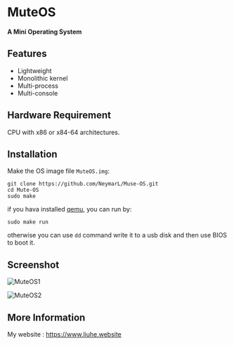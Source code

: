 # MuteOS

**A Mini Operating System**

## Features

* Lightweight
* Monolithic kernel
* Multi-process
* Multi-console


## Hardware Requirement

CPU with x86 or x84-64 architectures. 


## Installation

Make the OS image file `MuteOS.img`:
```
git clone https://github.com/NeymarL/Muse-OS.git
cd Mute-OS
sudo make
```

if you hava installed [qemu](http://wiki.qemu.org/Main_Page), you can run by:
```
sudo make run
```

otherwise you can use `dd` command write it to a usb disk and then use BIOS to boot it.


## Screenshot

![MuteOS1](http://www.liuhe.website/images/MuteOS1.png)

![MuteOS2](http://www.liuhe.website/images/MuteOS2.png)


## More Information

My website : https://www.liuhe.website


